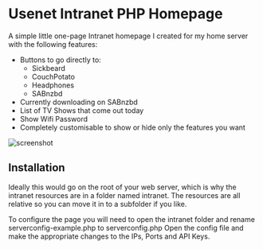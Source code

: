 Usenet Intranet PHP Homepage
====

A simple little one-page Intranet homepage I created for my home server with the following features:

* Buttons to go directly to:
	* Sickbeard
	* CouchPotato
	* Headphones
	* SABnzbd
* Currently downloading on SABnzbd
* List of TV Shows that come out today
* Show Wifi Password
* Completely customisable to show or hide only the features you want

![screenshot](https://github.com/dbaines/Usenet-Intranet-PHP-Homepage/raw/master/intranet/screenshots/screen1.png)

## Installation

Ideally this would go on the root of your web server, which is why the intranet resources are in a folder named intranet. The resources are all relative so you can move it in to a subfolder if you like.

To configure the page you will need to open the intranet folder and rename serverconfig-example.php to serverconfig.php
Open the config file and make the appropriate changes to the IPs, Ports and API Keys.